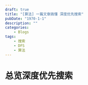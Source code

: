 ```yaml
---
draft: true
title: "[算法] 一篇文章搞懂 深度优先搜索"
pubDate: "1970-1-1"
description: ""
categories:
    - Blogs
tags: 
    - 搜索
    - DFS
    - 算法
---
```


# 总览深度优先搜索
